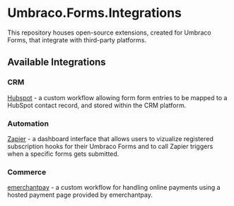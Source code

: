# Umbraco.Forms.Integrations

This repository houses open-source extensions, created for Umbraco Forms, that integrate with third-party platforms.

## Available Integrations

### CRM

[Hubspot](./src/Umbraco.Forms.Integrations.Crm.Hubspot/) - a custom workflow allowing form form entries to be mapped to a HubSpot contact record, and stored within the CRM platform.

### Automation

[Zapier](./src/Umbraco.Forms.Integrations.Automation.Zapier) - a dashboard interface that allows users to vizualize registered subscription hooks for their Umbraco Forms and to call Zapier triggers when a specific forms gets submitted.

### Commerce
[emerchantpay](./src/Umbraco.Forms.Integrations.Commerce.EMerchantPay) -  a custom workflow for handling online payments using a hosted payment page provided by emerchantpay.
